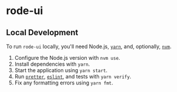 # rode-ui

## Local Development

To run `rode-ui` locally, you'll need Node.js, [`yarn`](https://yarnpkg.com/), and, optionally, [`nvm`](https://github.com/nvm-sh/nvm). 

1. Configure the Node.js version with `nvm use`. 
1. Install dependencies with `yarn`.
1. Start the application using `yarn start`.
1. Run [`pretter`](https://prettier.io/), [`eslint`](https://eslint.org/), and tests with `yarn verify`.
1. Fix any formatting errors using `yarn fmt`.
